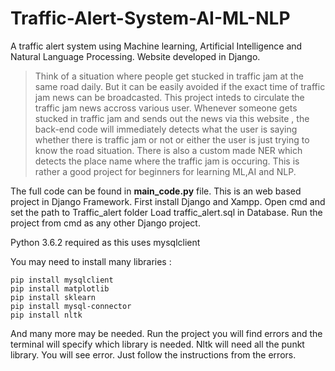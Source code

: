 # Traffic-Alert-System-AI-ML-NLP
A traffic alert system using Machine learning, Artificial Intelligence and Natural Language Processing. Website developed in Django.

  >Think of a situation where people get stucked in traffic jam at the same road daily. But it can be easily avoided if the exact time of traffic jam news can be broadcasted. This project  inteds to circulate the traffic jam news accross various user. Whenever someone gets stucked in traffic jam and sends out the news via this website , the back-end code will immediately detects what the user is saying whether there is traffic jam or not or either the user is just trying to know the road situation. There is also a custom made NER which detects the place name where the traffic jam is occuring. This is rather a good project for beginners for learning ML,AI and NLP.

The full code can be found in **main_code.py** file.
This is an web based project in Django Framework.
First install Django and Xampp.
Open cmd and set the path to Traffic_alert folder
Load traffic_alert.sql in Database.
Run the project from cmd as any other Django project.

Python 3.6.2 required as this uses mysqlclient

You may need to install many libraries :

```
pip install mysqlclient
pip install matplotlib
pip install sklearn
pip install mysql-connector
pip install nltk
```


And many more may be needed. Run the project you will find errors and the 
terminal will specify which library is needed.
Nltk will need all the punkt library. You will see error. Just follow the instructions from the errors.
